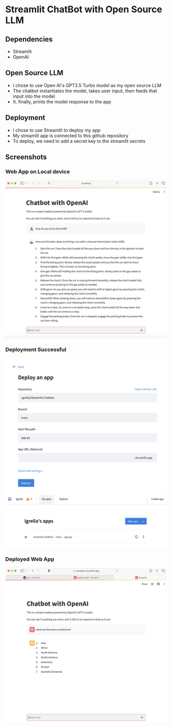 # Streamlit ChatBot with Open Source LLM

## Dependencies
* Streamlit
* OpenAI

## Open Source LLM
* I chose to use Open AI's GPT3.5 Turbo model as my open source LLM
* The chatbot instantiates the model, takes user input, then feeds that input into the model
* It, finally, prints the model response to the app

## Deployment
* I chose to use Streamlit to deploy my app
* My streamlit app is connected to this github repository
* To deploy, we need to add a secret key to the streamlit secrets

## Screenshots

### Web App on Local device

![chatbot1](chatbot1.png)

### Deployment Successful

![deploy1](deploy1.png)
![deploysuccess](deploysuccess.png)

### Deployed Web App

![chatbot2](chatbot2.png)
